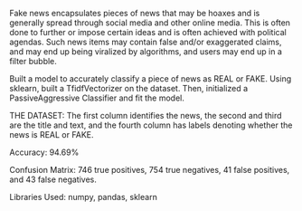 Fake news encapsulates pieces of news that may be hoaxes and is generally spread through social media and other online media. This is often done to further or impose certain ideas and is often achieved with political agendas. Such news items may contain false and/or exaggerated claims, and may end up being viralized by algorithms, and users may end up in a filter bubble.

Built a model to accurately classify a piece of news as REAL or FAKE.
Using sklearn, built a TfidfVectorizer on the dataset. Then, initialized a PassiveAggressive Classifier and fit the model.

THE DATASET: The first column identifies the news, the second and third are the title and text, and the fourth column has labels denoting whether the news is REAL or FAKE.

Accuracy: 94.69%

Confusion Matrix: 746 true positives, 754 true negatives, 41 false positives, and 43 false negatives.

Libraries Used: numpy, pandas, sklearn
